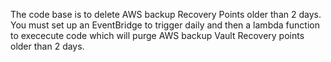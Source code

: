 The code base is to delete AWS backup Recovery Points older than 2 days. 
You must set up an EventBridge to trigger daily and then a lambda function to exececute code which will purge AWS backup Vault Recovery points older than 2 days.
